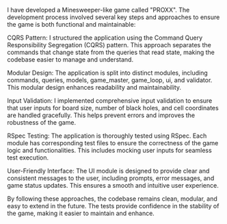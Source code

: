 I have developed a Minesweeper-like game called "PROXX". The development process involved several key steps and approaches to ensure the game is both functional and maintainable:

CQRS Pattern: I structured the application using the Command Query Responsibility Segregation (CQRS) pattern. This approach separates the commands that change state from the queries that read state, making the codebase easier to manage and understand.

Modular Design: The application is split into distinct modules, including commands, queries, models, game_master, game_loop, ui, and validator. This modular design enhances readability and maintainability.

Input Validation: I implemented comprehensive input validation to ensure that user inputs for board size, number of black holes, and cell coordinates are handled gracefully. This helps prevent errors and improves the robustness of the game.

RSpec Testing: The application is thoroughly tested using RSpec. Each module has corresponding test files to ensure the correctness of the game logic and functionalities. This includes mocking user inputs for seamless test execution.

User-Friendly Interface: The UI module is designed to provide clear and consistent messages to the user, including prompts, error messages, and game status updates. This ensures a smooth and intuitive user experience.

By following these approaches, the codebase remains clean, modular, and easy to extend in the future. The tests provide confidence in the stability of the game, making it easier to maintain and enhance.